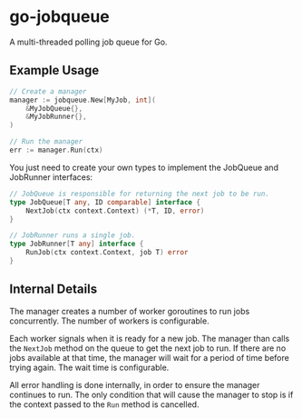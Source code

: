 # go-jobqueue

A multi-threaded polling job queue for Go.

## Example Usage

```go
// Create a manager
manager := jobqueue.New[MyJob, int](
    &MyJobQueue{},
    &MyJobRunner{},
)

// Run the manager
err := manager.Run(ctx)
```

You just need to create your own types to implement the JobQueue and JobRunner interfaces:

```go
// JobQueue is responsible for returning the next job to be run.
type JobQueue[T any, ID comparable] interface {
	NextJob(ctx context.Context) (*T, ID, error)
}

// JobRunner runs a single job.
type JobRunner[T any] interface {
	RunJob(ctx context.Context, job T) error
}
```

## Internal Details

The manager creates a number of worker goroutines to run jobs concurrently. The number of workers is configurable.

Each worker signals when it is ready for a new job. The manager than calls the `NextJob` method on the queue to get the next job to run. If there are no jobs available at that time, the manager will wait for a period of time before trying again. The wait time is configurable.

All error handling is done internally, in order to ensure the manager continues to run. The only condition that will cause the manager to stop is if the context passed to the `Run` method is cancelled.
